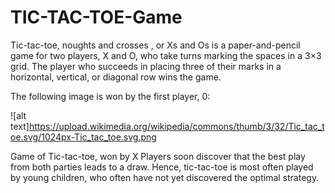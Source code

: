 # TIC-TAC-TOE-Game


Tic-tac-toe, noughts and crosses , or Xs and Os is a paper-and-pencil game for two players, X and O, who take turns marking the spaces in a 3×3 grid. The player who succeeds in placing three of their marks in a horizontal, vertical, or diagonal row wins the game.

The following image is won by the first player, 0:

![alt text]https://upload.wikimedia.org/wikipedia/commons/thumb/3/32/Tic_tac_toe.svg/1024px-Tic_tac_toe.svg.png

Game of Tic-tac-toe, won by X
Players soon discover that the best play from both parties leads to a draw. Hence, tic-tac-toe is most often played by young children, who often have not yet discovered the optimal strategy.
